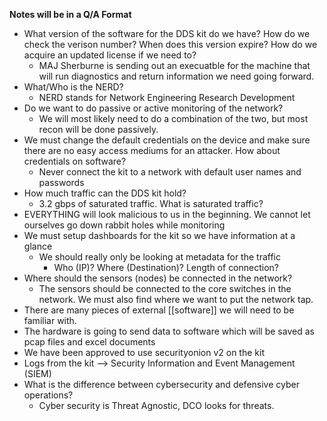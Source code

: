 **Notes will be in a Q/A Format**

- What version of the software for the DDS kit do we have? How do we check the verison number? When does this version expire? How do we acquire an updated license if we need to? 
	- MAJ Sherburne is sending out an execuatble for the machine that will run diagnostics and return information we need going forward. 
- What/Who is the NERD? 
	- NERD stands for Network Engineering Research Development
- Do we want to do passive or active monitoring of the network?
	- We will most likely need to do a combination of the two, but most recon will be done passively.
- We must change the default credentials on the device and make sure there are no easy access mediums for an attacker. How about credentials on software?
	- Never connect the kit to a network with default user names and passwords
- How much traffic can the DDS kit hold? 
	- 3.2 gbps of saturated traffic. What is saturated traffic? 
- EVERYTHING will look malicious to us in the beginning. We cannot let ourselves go down rabbit holes while monitoring
- We must setup dashboards for the kit so we have information at a glance
	- We should really only be looking at metadata for the traffic 
		- Who (IP)? Where (Destination)? Length of connection?
- Where should the sensors (nodes) be connected in the network?
	- The sensors should be connected to the core switches in the network. We must also find where we want to put the network tap. 
- There are many pieces of external [[software]] we will need to be familiar with. 
- The hardware is going to send data to software which will be saved as pcap files and excel documents
- We have been approved to use securityonion v2 on the kit
- Logs from the kit --> Security Information and Event Management (SIEM)
- What is the difference between cybersecurity and defensive cyber operations? 
	- Cyber security is Threat Agnostic, DCO looks for threats. 